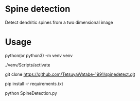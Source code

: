 
# Spine detection
Detect dendritic spines from a two dimensional image

# Usage
python(or python3) -m venv venv

./venv/Scripts/activate

git clone https://github.com/TetsuyaWatabe-1991/spinedetect.git

pip install -r requirements.txt

python SpineDetection.py
